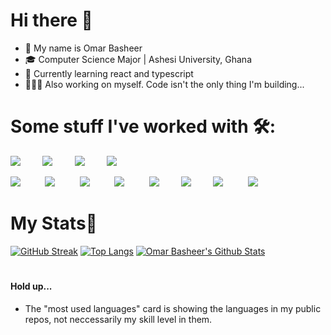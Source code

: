# Hi there 👋

- 🙂 My name is Omar Basheer
- 🎓 Computer Science Major | Ashesi University, Ghana
- 🌱 Currently learning react and typescript
- 🧘🏽‍♂️ Also working on myself. Code isn't the only thing I'm building...

# 

# Some stuff I've worked with 🛠️:

<img src="https://skillicons.dev/icons?i=react"/>&nbsp;&nbsp;&nbsp;&nbsp;&nbsp;&nbsp;&nbsp;&nbsp;
<img src="https://skillicons.dev/icons?i=django"/>&nbsp;&nbsp;&nbsp;&nbsp;&nbsp;&nbsp;&nbsp;&nbsp;
<img src="https://skillicons.dev/icons?i=python"/>&nbsp;&nbsp;&nbsp;&nbsp;&nbsp;&nbsp;&nbsp;&nbsp;
<img src="https://skillicons.dev/icons?i=java"/>&nbsp;&nbsp;&nbsp;&nbsp;&nbsp;&nbsp;&nbsp;&nbsp;
<!-- <img src="https://skillicons.dev/icons?i=cpp"/>&nbsp;&nbsp;&nbsp;&nbsp;&nbsp;&nbsp;&nbsp;&nbsp;&nbsp; -->
<img src="https://skillicons.dev/icons?i=php"/>&nbsp;&nbsp;&nbsp;&nbsp;&nbsp;&nbsp;&nbsp;&nbsp;&nbsp;
<img src="https://skillicons.dev/icons?i=mysql"/>&nbsp;&nbsp;&nbsp;&nbsp;&nbsp;&nbsp;&nbsp;&nbsp;&nbsp;
<img src="https://skillicons.dev/icons?i=html"/>&nbsp;&nbsp;&nbsp;&nbsp;&nbsp;&nbsp;&nbsp;&nbsp;&nbsp;
<img src="https://skillicons.dev/icons?i=css"/>&nbsp;&nbsp;&nbsp;&nbsp;&nbsp;&nbsp;&nbsp;&nbsp;&nbsp;
<img src="https://skillicons.dev/icons?i=js"/>&nbsp;&nbsp;&nbsp;&nbsp;&nbsp;&nbsp;&nbsp;&nbsp;
<img src="https://skillicons.dev/icons?i=ts"/>&nbsp;&nbsp;&nbsp;&nbsp;&nbsp;&nbsp;&nbsp;&nbsp;
<img src="https://skillicons.dev/icons?i=flutter"/>&nbsp;&nbsp;&nbsp;&nbsp;&nbsp;&nbsp;&nbsp;&nbsp;&nbsp;
<img src="https://skillicons.dev/icons?i=git"/>&nbsp;&nbsp;&nbsp;&nbsp;&nbsp;&nbsp;&nbsp;&nbsp;&nbsp;
# 

# My Stats😬
[![GitHub Streak](https://github-readme-streak-stats.herokuapp.com/?user=omar-basheer&theme=bear)](https://git.io/streak-stats)
[![Top Langs](https://github-readme-stats.vercel.app/api/top-langs/?username=omar-basheer&layout=compact&theme=bear)](https://github.com/omar-basheer/github-readme-stats)
[![Omar Basheer's Github Stats](https://github-readme-stats.vercel.app/api?username=omar-basheer&show_icons=true&theme=bear)](https://github.com/omar-basheer/github-readme-stats)
<!-- [![Leetcode Stats](https://leetcard.jacoblin.cool/omar-basheer?theme=dark)](https://leetcode.com/omar-basheer/) -->
#

#### Hold up...
- The "most used languages" card is showing the languages in my public repos, not neccessarily my skill level in them.
